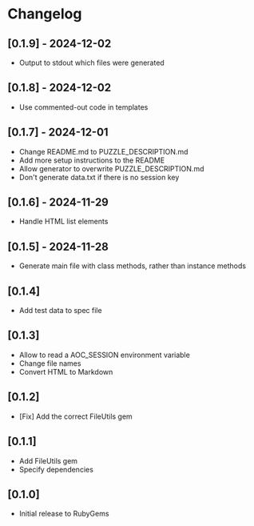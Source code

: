 # Changelog

## [0.1.9] - 2024-12-02

- Output to stdout which files were generated

## [0.1.8] - 2024-12-02

- Use commented-out code in templates

## [0.1.7] - 2024-12-01

- Change README.md to PUZZLE_DESCRIPTION.md
- Add more setup instructions to the README
- Allow generator to overwrite PUZZLE_DESCRIPTION.md
- Don't generate data.txt if there is no session key

## [0.1.6] - 2024-11-29

- Handle HTML list elements

## [0.1.5] - 2024-11-28

- Generate main file with class methods, rather than instance methods

## [0.1.4]

- Add test data to spec file

## [0.1.3]

- Allow to read a AOC_SESSION environment variable
- Change file names
- Convert HTML to Markdown

## [0.1.2]

- [Fix] Add the correct FileUtils gem

## [0.1.1]

- Add FileUtils gem
- Specify dependencies

## [0.1.0]

- Initial release to RubyGems
